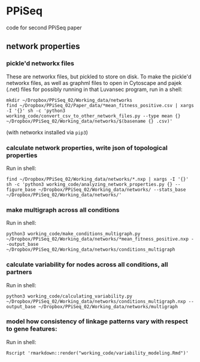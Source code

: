 
# PPiSeq
code for second PPiSeq paper

## network properties

### pickle'd networkx files

These are networkx files, but pickled to store on disk.
To make the pickle'd networkx files, as well as graphml files to open in
Cytoscape and pajek (.net) files for possibly running in that Luvansec program,
run in a shell:

    mkdir ~/Dropbox/PPiSeq_02/Working_data/networks
    find ~/Dropbox/PPiSeq_02/Paper_data/*mean_fitness_positive.csv | xargs -I '{}' sh -c 'python3 working_code/convert_csv_to_other_network_files.py --type mean {} ~/Dropbox/PPiSeq_02/Working_data/networks/$(basename {} .csv)'

(with networkx installed via `pip3`)

### calculate network properties, write json of topological properties

Run in shell:

    find ~/Dropbox/PPiSeq_02/Working_data/networks/*.nxp | xargs -I '{}' sh -c 'python3 working_code/analyzing_network_properties.py {} --figure_base ~/Dropbox/PPiSeq_02/Working_data/networks/ --stats_base ~/Dropbox/PPiSeq_02/Working_data/networks/'


### make multigraph across all conditions

Run in shell:

    python3 working_code/make_conditions_multigraph.py ~/Dropbox/PPiSeq_02/Working_data/networks/*mean_fitness_positive.nxp --output_base ~/Dropbox/PPiSeq_02/Working_data/networks/conditions_multigraph

### calculate variability for nodes across all conditions, all partners

Run in shell:

    python3 working_code/calculating_variability.py ~/Dropbox/PPiSeq_02/Working_data/networks/conditions_multigraph.nxp --output_base ~/Dropbox/PPiSeq_02/Working_data/networks/multigraph

### model how consistency of linkage patterns vary with respect to gene features:

Run in shell:

    Rscript 'rmarkdown::render("working_code/variability_modeling.Rmd")'
